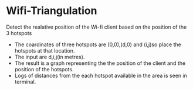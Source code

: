 # Wifi-Triangulation
Detect the realative position of the Wi-fi client based on the  position of the 3 hotspots


* The coardinates of three hotspots are (0,0),(d,0) and (i,j)so place the hotspots at that location.
* The input are d,i,j(in metres).
* The result is a graph representing the the position of the client and the position of the hotspots.
* Logs of distances from the each hotspot available in the area is seen in terminal.
